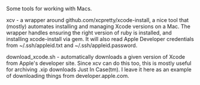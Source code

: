 Some tools for working with Macs.

xcv - a wrapper around github.com/xcpretty/xcode-install, a nice tool
that (mostly) automates installing and managing Xcode versions on a
Mac. The wrapper handles ensuring the right version of ruby is
installed, and installing xcode-install via gem. It will also read
Apple Developer credentials from ~/.ssh/appleid.txt and
~/.ssh/appleid.password.

download_xcode.sh - automatically downloads a given version of Xcode
from Apple's developer site. Since xcv can do this too, this is mostly
useful for archiving .xip downloads Just In Case(tm). I leave it here
as an example of downloading things from developer.apple.com.
